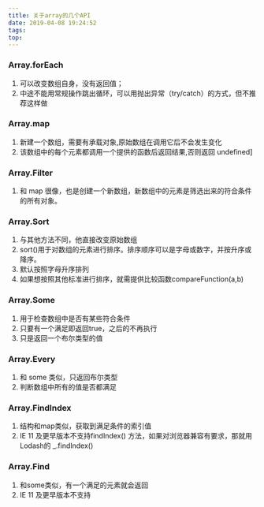 ```yaml
---
title: 关于array的几个API
date: 2019-04-08 19:24:52
tags:
top:
---
```



### Array.forEach 

1. 可以改变数组自身，没有返回值；
2. 中途不能用常规操作跳出循环，可以用抛出异常（try/catch）的方式，但不推荐这样做

### Array.map
1. 新建一个数组，需要有承载对象,原始数组在调用它后不会发生变化
2. 该数组中的每个元素都调用一个提供的函数后返回结果,否则返回 undefined]

### Array.Filter
1. 和 map 很像，也是创建一个新数组，新数组中的元素是筛选出来的符合条件的所有对象。

### Array.Sort
1. 与其他方法不同，他直接改变原始数组
2. sort()用于对数组的元素进行排序。排序顺序可以是字母或数字，并按升序或降序。
3. 默认按照字母升序排列
4. 如果想按照其他标准进行排序，就需提供比较函数compareFunction(a,b)

### Array.Some

1. 用于检查数组中是否有某些符合条件
2. 只要有一个满足即返回true，之后的不再执行
3. 只是返回一个布尔类型的值

### Array.Every
1. 和 some 类似，只返回布尔类型
2. 判断数组中所有的值是否都满足

### Array.FindIndex
1. 结构和map类似，获取到满足条件的索引值
2. IE 11 及更早版本不支持findIndex() 方法，如果对浏览器兼容有要求，那就用Lodash的 _.findIndex()

### Array.Find
1. 和some类似，有一个满足的元素就会返回
2. IE 11 及更早版本不支持
